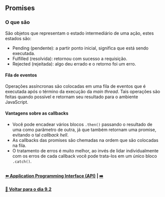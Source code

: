 ## Promises

### O que são
São objetos que representam o estado intermediário de uma ação, estes estados são:
- Pending (pendente): a partir ponto inicial, significa que está sendo executada.
- Fulfilled (resolvida): retornou com sucesso a requisição.
- Rejected (rejeitada): algo deu errado e o retorno foi um erro.

#### Fila de eventos
Operações assíncronas são colocadas em uma fila de eventos que é executada após o término da execução da *main thread*. Tais operações são feitas quando possível e retornam seu resultado para o ambiente JavaScript.

#### Vantagens sobre as callbacks
- Você pode encadear vários blocos `.then()` passando o resultado de uma como parâmetro de outra, já que também retornam uma promise, evitando o tal *callback hell*.
- As callbacks das promises são chemadas na ordem que são colocadas na fila.
- O tratamento de erros é muito melhor, ao invés de lidar individualmente com os erros de cada callback você pode trata-los em um único bloco `.catch()`.

##

#### [:arrow_left: Application Programming Interface (API)](./application-programming-interface-api.md) | [ :arrow_right:](./)

#### [:date: Voltar para o dia 9.2](../#92-javascript-assíncrono---fetch-api-e-asyncawait)
